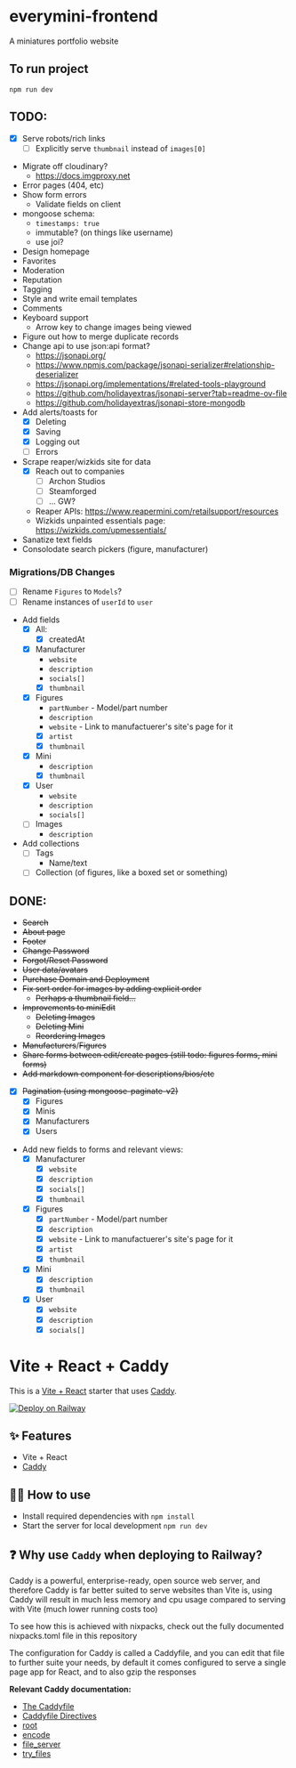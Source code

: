 # everymini-frontend

A miniatures portfolio website

## To run project

```
npm run dev
```

## TODO:

- [x] Serve robots/rich links
  - [ ] Explicitly serve `thumbnail` instead of `images[0]`
- Migrate off cloudinary?
  - https://docs.imgproxy.net
- Error pages (404, etc)
- Show form errors
  - Validate fields on client
- mongoose schema:
  - `timestamps: true`
  - immutable? (on things like username)
  - use joi?
- Design homepage
- Favorites
- Moderation
- Reputation
- Tagging
- Style and write email templates
- Comments
- Keyboard support
  - Arrow key to change images being viewed
- Figure out how to merge duplicate records
- Change api to use json:api format?
  - https://jsonapi.org/
  - https://www.npmjs.com/package/jsonapi-serializer#relationship-deserializer
  - https://jsonapi.org/implementations/#related-tools-playground
  - https://github.com/holidayextras/jsonapi-server?tab=readme-ov-file
  - https://github.com/holidayextras/jsonapi-store-mongodb
- Add alerts/toasts for
  - [x] Deleting
  - [x] Saving
  - [x] Logging out
  - [ ] Errors
- Scrape reaper/wizkids site for data
  - [x] Reach out to companies
    - [ ] Archon Studios
    - [ ] Steamforged
    - [ ] ... GW?
  - Reaper APIs: https://www.reapermini.com/retailsupport/resources
  - Wizkids unpainted essentials page: https://wizkids.com/upmessentials/
- Sanatize text fields
- Consolodate search pickers (figure, manufacturer)

### Migrations/DB Changes

- [ ] Rename `Figures` to `Models`?
- [ ] Rename instances of `userId` to `user`
- Add fields
  - [x] All:
    - [x] createdAt
  - [x] Manufacturer
    - `website`
    - `description`
    - `socials[]`
    - [x] `thumbnail`
  - [x] Figures
    - `partNumber` - Model/part number
    - `description`
    - `website` - Link to manufactuerer's site's page for it
    - [x] `artist`
    - [x] `thumbnail`
  - [x] Mini
    - `description`
    - [x] `thumbnail`
  - [x] User
    - `website`
    - `description`
    - `socials[]`
  - [ ] Images
    - `description`
- Add collections
  - [ ] Tags
    - Name/text
  - [ ] Collection (of figures, like a boxed set or something)

## DONE:

- ~~Search~~
- ~~About page~~
- ~~Footer~~
- ~~Change Password~~
- ~~Forgot/Reset Password~~
- ~~User data/avatars~~
- ~~Purchase Domain and Deployment~~
- ~~Fix sort order for images by adding explicit order~~
  - ~~Perhaps a thumbnail field...~~
- ~~Improvements to miniEdit~~
  - ~~Deleting Images~~
  - ~~Deleting Mini~~
  - ~~Reordering Images~~
- ~~Manufacturers~~/~~Figures~~
- ~~Share forms between edit/create pages (still todo: figures forms, mini forms)~~
- ~~Add markdown component for descriptions/bios/etc~~
- [x] ~~Pagination (using mongoose-paginate-v2)~~
  - [x] Figures
  - [x] Minis
  - [x] Manufacturers
  - [x] Users
- Add new fields to forms and relevant views:
  - [x] Manufacturer
    - [x] `website`
    - [x] `description`
    - [x] `socials[]`
    - [x] `thumbnail`
  - [x] Figures
    - [x] `partNumber` - Model/part number
    - [x] `description`
    - [x] `website` - Link to manufactuerer's site's page for it
    - [x] `artist`
    - [x] `thumbnail`
  - [x] Mini
    - [x] `description`
    - [x] `thumbnail`
  - [x] User
    - [x] `website`
    - [x] `description`
    - [x] `socials[]`

# Vite + React + Caddy

This is a [Vite + React](https://vitejs.dev/guide/#trying-vite-online) starter that uses [Caddy](https://caddyserver.com/).

[![Deploy on Railway](https://railway.app/button.svg)](https://railway.app/template/NeiLty?referralCode=ySCnWl)

## ✨ Features

- Vite + React
- [Caddy](https://caddyserver.com/)

## 💁‍♀️ How to use

- Install required dependencies with `npm install`
- Start the server for local development `npm run dev`

## ❓ Why use `Caddy` when deploying to Railway?

Caddy is a powerful, enterprise-ready, open source web server, and therefore Caddy is far better suited to serve websites than Vite is, using Caddy will result in much less memory and cpu usage compared to serving with Vite (much lower running costs too)

To see how this is achieved with nixpacks, check out the fully documented nixpacks.toml file in this repository

The configuration for Caddy is called a Caddyfile, and you can edit that file to further suite your needs, by default it comes configured to serve a single page app for React, and to also gzip the responses

**Relevant Caddy documentation:**

- [The Caddyfile](https://caddyserver.com/docs/caddyfile)
- [Caddyfile Directives](https://caddyserver.com/docs/caddyfile/directives)
- [root](https://caddyserver.com/docs/caddyfile/directives/root)
- [encode](https://caddyserver.com/docs/caddyfile/directives/encode)
- [file_server](https://caddyserver.com/docs/caddyfile/directives/file_server)
- [try_files](https://caddyserver.com/docs/caddyfile/directives/try_files)
